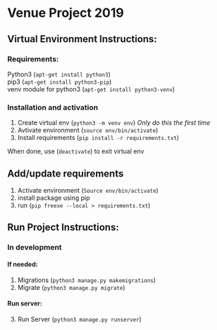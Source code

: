 # Venue Project 2019

## Virtual Environment Instructions:

### Requirements:  
Python3 (`apt-get install python3`)  
pip3 (`apt-get install python3-pip`)  
venv module for python3 (`apt-get install python3-venv`)  

### Installation and activation
1. Create virtual env (`python3 -m venv env`) *Only do this the first time*
2. Avtivate environment (`source env/bin/activate`)
3. Install requirements (`pip install -r requirements.txt`)

When done, use (`deactivate`) to exit virtual env

## Add/update requirements

1. Activate environment (`Source env/bin/activate`)
2. install package using pip 
3. run (`pip freexe --local > requirements.txt`)

## Run Project Instructions:

### In development
#### If needed:
1. Migrations (`python3 manage.py makemigrations`)
2. Migrate (`python3 manage.py migrate`)
#### Run server:
3. Run Server (`python3 manage.py runserver`)